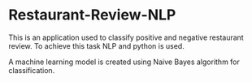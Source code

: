 # Restaurant-Review-NLP

This is an application used to classify positive and negative restaurant review. To achieve this task NLP and python is used.

A machine learning model is created using Naive Bayes algorithm for classification. 
